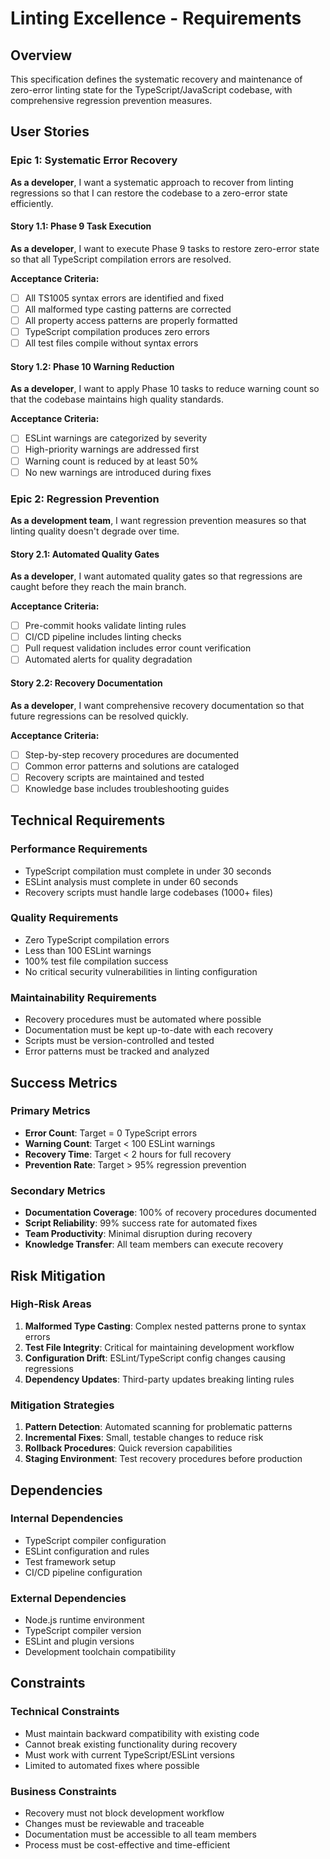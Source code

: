 # Linting Excellence - Requirements

## Overview

This specification defines the systematic recovery and maintenance of zero-error linting state for the TypeScript/JavaScript codebase, with comprehensive regression prevention measures.

## User Stories

### Epic 1: Systematic Error Recovery

**As a developer**, I want a systematic approach to recover from linting regressions so that I can restore the codebase to a zero-error state efficiently.

#### Story 1.1: Phase 9 Task Execution

**As a developer**, I want to execute Phase 9 tasks to restore zero-error state so that all TypeScript compilation errors are resolved.

**Acceptance Criteria:**
- [ ] All TS1005 syntax errors are identified and fixed
- [ ] All malformed type casting patterns are corrected
- [ ] All property access patterns are properly formatted
- [ ] TypeScript compilation produces zero errors
- [ ] All test files compile without syntax errors

#### Story 1.2: Phase 10 Warning Reduction

**As a developer**, I want to apply Phase 10 tasks to reduce warning count so that the codebase maintains high quality standards.

**Acceptance Criteria:**
- [ ] ESLint warnings are categorized by severity
- [ ] High-priority warnings are addressed first
- [ ] Warning count is reduced by at least 50%
- [ ] No new warnings are introduced during fixes

### Epic 2: Regression Prevention

**As a development team**, I want regression prevention measures so that linting quality doesn't degrade over time.

#### Story 2.1: Automated Quality Gates

**As a developer**, I want automated quality gates so that regressions are caught before they reach the main branch.

**Acceptance Criteria:**
- [ ] Pre-commit hooks validate linting rules
- [ ] CI/CD pipeline includes linting checks
- [ ] Pull request validation includes error count verification
- [ ] Automated alerts for quality degradation

#### Story 2.2: Recovery Documentation

**As a developer**, I want comprehensive recovery documentation so that future regressions can be resolved quickly.

**Acceptance Criteria:**
- [ ] Step-by-step recovery procedures are documented
- [ ] Common error patterns and solutions are cataloged
- [ ] Recovery scripts are maintained and tested
- [ ] Knowledge base includes troubleshooting guides

## Technical Requirements

### Performance Requirements
- TypeScript compilation must complete in under 30 seconds
- ESLint analysis must complete in under 60 seconds
- Recovery scripts must handle large codebases (1000+ files)

### Quality Requirements
- Zero TypeScript compilation errors
- Less than 100 ESLint warnings
- 100% test file compilation success
- No critical security vulnerabilities in linting configuration

### Maintainability Requirements
- Recovery procedures must be automated where possible
- Documentation must be kept up-to-date with each recovery
- Scripts must be version-controlled and tested
- Error patterns must be tracked and analyzed

## Success Metrics

### Primary Metrics
- **Error Count**: Target = 0 TypeScript errors
- **Warning Count**: Target < 100 ESLint warnings
- **Recovery Time**: Target < 2 hours for full recovery
- **Prevention Rate**: Target > 95% regression prevention

### Secondary Metrics
- **Documentation Coverage**: 100% of recovery procedures documented
- **Script Reliability**: 99% success rate for automated fixes
- **Team Productivity**: Minimal disruption during recovery
- **Knowledge Transfer**: All team members can execute recovery

## Risk Mitigation

### High-Risk Areas
1. **Malformed Type Casting**: Complex nested patterns prone to syntax errors
2. **Test File Integrity**: Critical for maintaining development workflow
3. **Configuration Drift**: ESLint/TypeScript config changes causing regressions
4. **Dependency Updates**: Third-party updates breaking linting rules

### Mitigation Strategies
1. **Pattern Detection**: Automated scanning for problematic patterns
2. **Incremental Fixes**: Small, testable changes to reduce risk
3. **Rollback Procedures**: Quick reversion capabilities
4. **Staging Environment**: Test recovery procedures before production

## Dependencies

### Internal Dependencies
- TypeScript compiler configuration
- ESLint configuration and rules
- Test framework setup
- CI/CD pipeline configuration

### External Dependencies
- Node.js runtime environment
- TypeScript compiler version
- ESLint and plugin versions
- Development toolchain compatibility

## Constraints

### Technical Constraints
- Must maintain backward compatibility with existing code
- Cannot break existing functionality during recovery
- Must work with current TypeScript/ESLint versions
- Limited to automated fixes where possible

### Business Constraints
- Recovery must not block development workflow
- Changes must be reviewable and traceable
- Documentation must be accessible to all team members
- Process must be cost-effective and time-efficient
